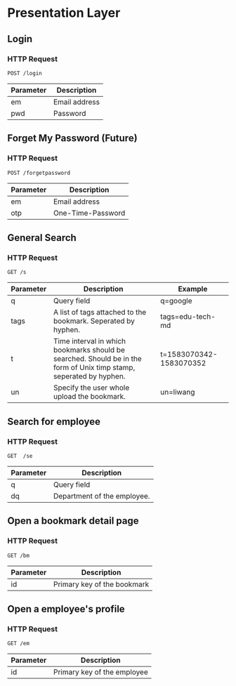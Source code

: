 # Presentation Layer

## Login

### HTTP Request

`POST /login`

| Parameter | Description   |
|-----------|---------------|
| em        | Email address |
| pwd       | Password      |

## Forget My Password (Future)

### HTTP Request

`POST /forgetpassword`

| Parameter | Description       |
|-----------|-------------------|
| em        | Email address     |
| otp       | One-Time-Password |

## General Search

### HTTP Request 

`GET /s`

| Parameter | Description|  Example                |
|-----------|------------|-------------------------|
| q         | Query field | q=google               |
| tags      | A list of tags attached to the bookmark. Seperated by hyphen.  | tags=edu-tech-md        |
| t         | Time interval in which bookmarks should be searched. Should be in the form of Unix timp stamp, seperated by hyphen. | t=1583070342-1583070352 |
| un        | Specify the user whole upload the bookmark.  | un=liwang               |

## Search for employee

### HTTP Request

`GET  /se`

| Parameter | Description                 |
|-----------|-----------------------------|
| q         | Query field                 |
| dq        | Department of the employee. |

## Open a bookmark detail page

### HTTP Request

`GET /bm`

| Parameter | Description                 |
|-----------|-----------------------------|
| id        | Primary key of the bookmark |

## Open a employee's profile

### HTTP Request

`GET /em`

| Parameter | Description                 |
|-----------|-----------------------------|
| id        | Primary key of the employee |
